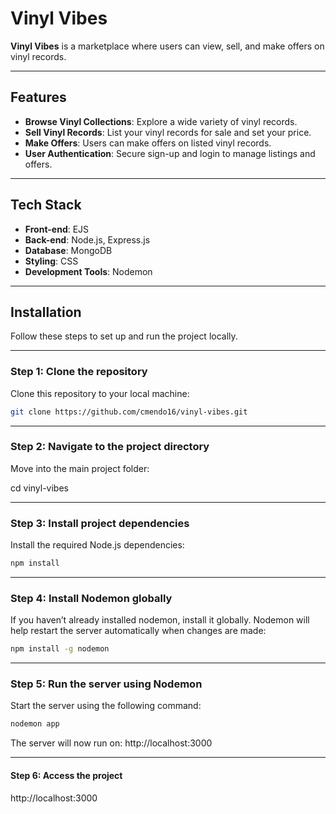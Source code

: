 # Vinyl Vibes

**Vinyl Vibes** is a marketplace where users can view, sell, and make offers on vinyl records.

---

## Features
- **Browse Vinyl Collections**: Explore a wide variety of vinyl records.
- **Sell Vinyl Records**: List your vinyl records for sale and set your price.
- **Make Offers**: Users can make offers on listed vinyl records.
- **User Authentication**: Secure sign-up and login to manage listings and offers.

---

## Tech Stack
- **Front-end**: EJS
- **Back-end**: Node.js, Express.js
- **Database**: MongoDB
- **Styling**: CSS
- **Development Tools**: Nodemon

---

## Installation

Follow these steps to set up and run the project locally.

---

### **Step 1: Clone the repository**

Clone this repository to your local machine:

```bash
git clone https://github.com/cmendo16/vinyl-vibes.git
```
---
### **Step 2: Navigate to the project directory**
Move into the main project folder:

cd vinyl-vibes

---

### **Step 3: Install project dependencies**
Install the required Node.js dependencies:

```bash
npm install
```

---

### **Step 4: Install Nodemon globally**
If you haven’t already installed nodemon, install it globally. Nodemon will help restart the server automatically when changes are made:

```bash
npm install -g nodemon
```

---

### **Step 5: Run the server using Nodemon**

Start the server using the following command:
```bash
nodemon app
```

The server will now run on:
http://localhost:3000

---

#### **Step 6: Access the project**
http://localhost:3000





